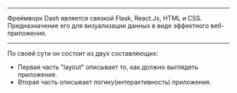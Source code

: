 ***
Фреймворк Dash является связкой Flask, React.Js, HTML и CSS.
Предназначение его для визуализации данных в виде эффектного веб-приложения.
***
По своей сути он состоит из двух составляющих:
* Первая часть "layout" описывает то, как должно выглядеть приложение.
* Вторая часть описывает логику(интерактивность) приложения.
